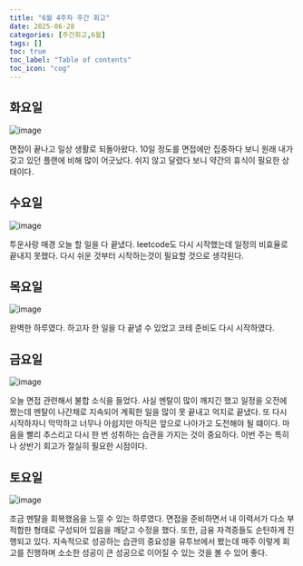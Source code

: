 ```yaml
---
title: "6월 4주차 주간 회고"
date: 2025-06-28
categories: [주간회고,6월]
tags: []
toc: true
toc_label: "Table of contents"
toc_icon: "cog"
---
```


## 화요일
![image](https://github.com/user-attachments/assets/b664ec53-0c43-4276-bd3b-f32ea98a022e)

면접이 끝나고 일상 생활로 되돌아왔다. 10일 정도를 면접에만 집중하다 보니 원래 내가 갖고 있던 플랜에 비해 많이 어긋났다. 쉬지 않고 달렸다 보니 약간의 휴식이 필요한 상태이다.

## 수요일
![image](https://github.com/user-attachments/assets/248dc7c7-052b-49c3-b132-5d292ece4f10)

투운사랑 매경 오늘 할 일을 다 끝냈다. leetcode도 다시 시작했는데 일정의 비효율로 끝내지 못했다. 다시 쉬운 것부터 시작하는것이 필요할 것으로 생각된다.

## 목요일
![image](https://github.com/user-attachments/assets/23f06dde-e2c1-4e51-b081-4120338071c0)

완벽한 하루였다. 하고자 한 일을 다 끝낼 수 있었고 코테 준비도 다시 시작하였다.

## 금요일
![image](https://github.com/user-attachments/assets/d796a56f-1a9f-4d1d-b345-a5676a5473ac)

오늘 면접 관련해서 불합 소식을 들었다. 사실 멘탈이 많이 깨지긴 했고 일정을 오전에 짰는데 멘탈이 나간채로 지속되어 계획한 일을 많이 못 끝내고 억지로 끝냈다. 또 다시 시작하자니 막막하고 너무나 아쉽지만 아직은 앞으로 나아가고 도전해야 될 떄이다. 마음을 빨리 추스리고 다시 한 번 성취하는 습관을 가지는 것이 중요하다. 이번 주는 특히나 상반기 회고가 절실히 필요한 시점이다.

## 토요일
![image](https://github.com/user-attachments/assets/aa004aeb-ed61-42b3-b507-a16fce00aa5f)

조금 멘탈을 회복했음을 느낄 수 있는 하루였다. 면접을 준비하면서 내 이력서가 다소 부적합한 형태로 구성되어 있음을 깨닫고 수정을 했다. 또한, 금융 자격증들도 순탄하게 진행되고 있다. 지속적으로 성공하는 습관의 중요성을 유투브에서 봤는데 매주 이렇게 회고를 진행하며 소소한 성공이 큰 성공으로 이어질 수 있는 것을 볼 수 있어 좋다.
